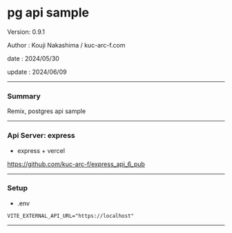 # pg api sample

 Version: 0.9.1

 Author : Kouji Nakashima / kuc-arc-f.com

 date   : 2024/05/30 

 update : 2024/06/09  

***
### Summary

Remix, postgres api sample

***
### Api Server: express

* express + vercel

https://github.com/kuc-arc-f/express_api_6_pub

***
### Setup

* .env

```
VITE_EXTERNAL_API_URL="https://localhost"
```
***
